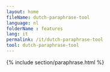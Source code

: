 ```yaml
---
layout: home
fileName: dutch-paraphrase-tool
language: nl
folderName : features
lang: it
permalink: /it/dutch-paraphrase-tool
tool: dutch-paraphrase-tool
---
```

{% include section/paraphrase.html %}